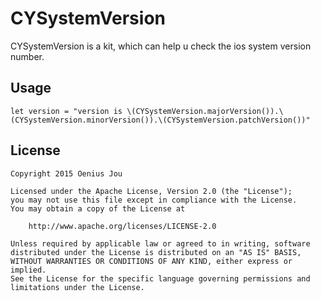 # CYSystemVersion

CYSystemVersion is a kit, which can help u check the ios system version number.

Usage
-----

    let version = "version is \(CYSystemVersion.majorVersion()).\(CYSystemVersion.minorVersion()).\(CYSystemVersion.patchVersion())"
License
-------
	Copyright 2015 Oenius Jou
	
	Licensed under the Apache License, Version 2.0 (the "License");
	you may not use this file except in compliance with the License.
	You may obtain a copy of the License at
	
	    http://www.apache.org/licenses/LICENSE-2.0
	
	Unless required by applicable law or agreed to in writing, software
	distributed under the License is distributed on an "AS IS" BASIS,
	WITHOUT WARRANTIES OR CONDITIONS OF ANY KIND, either express or implied.
	See the License for the specific language governing permissions and
	limitations under the License.
